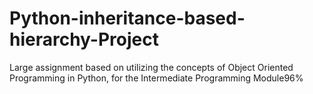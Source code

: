 # Python-inheritance-based-hierarchy-Project
Large assignment based on utilizing the concepts of Object Oriented Programming in Python, for the Intermediate Programming Module96%

